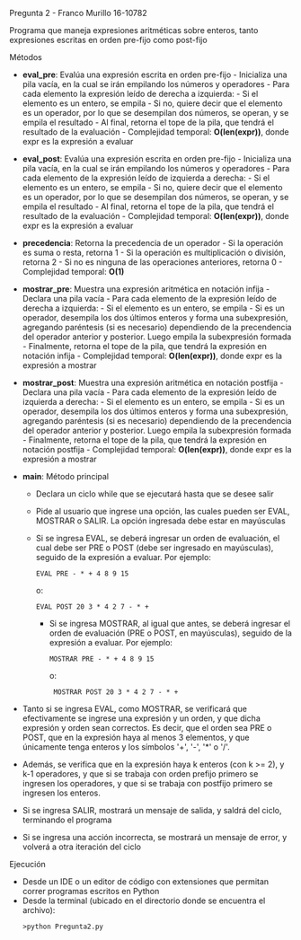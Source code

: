 Pregunta 2 - Franco Murillo 16-10782

Programa que maneja expresiones aritméticas sobre enteros, tanto expresiones escritas en orden pre-fijo como post-fijo

Métodos

- __eval_pre__: Evalúa una expresión escrita en orden pre-fijo
        - Inicializa una pila vacía, en la cual se irán empilando los números y operadores
        - Para cada elemento la expresión leído de derecha a izquierda:
            - Si el elemento es un entero, se empila
            - Si no, quiere decir que el elemento es un operador, por lo que se desempilan dos números, se operan, y se empila el resultado
        - Al final, retorna el tope de la pila, que tendrá el resultado de la evaluación
        - Complejidad temporal: __O(len(expr))__, donde expr es la expresión a evaluar

- __eval_post__: Evalúa una expresión escrita en orden pre-fijo
        - Inicializa una pila vacía, en la cual se irán empilando los números y operadores
        - Para cada elemento de la expresión leído de izquierda a derecha:
            - Si el elemento es un entero, se empila
            - Si no, quiere decir que el elemento es un operador, por lo que se desempilan dos números, se operan, y se empila el resultado
        - Al final, retorna el tope de la pila, que tendrá el resultado de la evaluación
        - Complejidad temporal: __O(len(expr))__, donde expr es la expresión a evaluar

- __precedencia__: Retorna la precedencia de un operador
        - Si la operación es suma o resta, retorna 1
        - Si la operación es multiplicación o división, retorna 2
        - Si no es ninguna de las operaciones anteriores, retorna 0
        - Complejidad temporal: __O(1)__

- __mostrar_pre__: Muestra una expresión aritmética en notación infija
        - Declara una pila vacía
        - Para cada elemento de la expresión leído de derecha a izquierda:
            - Si el elemento es un entero, se empila
            - Si es un operador, desempila los dos últimos enteros y forma una subexpresión, agregando paréntesis (si es necesario) dependiendo de la precendencia del operador anterior y posterior. Luego empila la subexpresión formada
        - Finalmente, retorna el tope de la pila, que tendrá la expresión en notación infija
        - Complejidad temporal: __O(len(expr))__, donde expr es la expresión a mostrar

- __mostrar_post__: Muestra una expresión aritmética en notación postfija
        - Declara una pila vacía
        - Para cada elemento de la expresión leído de izquierda a derecha:
            - Si el elemento es un entero, se empila
            - Si es un operador, desempila los dos últimos enteros y forma una subexpresión, agregando paréntesis (si es necesario) dependiendo de la precendencia del operador anterior y posterior. Luego empila la subexpresión formada
        - Finalmente, retorna el tope de la pila, que tendrá la expresión en notación postfija
        - Complejidad temporal: __O(len(expr))__, donde expr es la expresión a mostrar

- __main__: Método principal
  - Declara un ciclo while que se ejecutará hasta que se desee salir
  - Pide al usuario que ingrese una opción, las cuales pueden ser EVAL, MOSTRAR o SALIR. La opción ingresada debe estar en mayúsculas
  - Si se ingresa EVAL, se deberá ingresar un orden de evaluación, el cual debe ser PRE o POST (debe ser ingresado en mayúsculas), seguido de la expresión a evaluar. Por ejemplo:
    ```
    EVAL PRE - * + 4 8 9 15 
    ```
    o:
    ```
    EVAL POST 20 3 * 4 2 7 - * + 
    ```

    - Si se ingresa MOSTRAR, al igual que antes, se deberá ingresar el orden de evaluación (PRE o POST, en mayúsculas), seguido de la expresión a evaluar. Por ejemplo:
      ```
      MOSTRAR PRE - * + 4 8 9 15 
      ```
      o:
      ```
       MOSTRAR POST 20 3 * 4 2 7 - * + 
      ```
- Tanto si se ingresa EVAL, como MOSTRAR, se verificará que efectivamente se ingrese una expresión y un orden, y que dicha expresión y orden sean correctos. Es decir, que el orden sea PRE o POST, que en la expresión haya al menos 3 elementos, y que únicamente tenga enteros y los símbolos '+', '-', '*' o '/'.
- Además, se verifica que en la expresión haya k enteros (con k >= 2), y k-1 operadores, y que si se trabaja con orden prefijo primero se ingresen los operadores, y que si se trabaja con postfijo primero se ingresen los enteros.
- Si se ingresa SALIR, mostrará un mensaje de salida, y saldrá del ciclo, terminando el programa
- Si se ingresa una acción incorrecta, se mostrará un mensaje de error, y volverá a otra iteración del ciclo

Ejecución
- Desde un IDE o un editor de código con extensiones que permitan correr programas escritos en Python
- Desde la terminal (ubicado en el directorio donde se encuentra el archivo):
  ```
  >python Pregunta2.py 
  ```        

    
